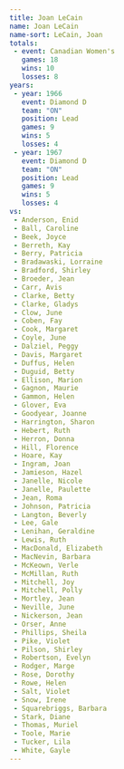 ```yaml
---
title: Joan LeCain
name: Joan LeCain
name-sort: LeCain, Joan
totals:
 - event: Canadian Women's
   games: 18
   wins: 10
   losses: 8
years:
 - year: 1966
   event: Diamond D
   team: "ON"
   position: Lead
   games: 9
   wins: 5
   losses: 4
 - year: 1967
   event: Diamond D
   team: "ON"
   position: Lead
   games: 9
   wins: 5
   losses: 4
vs:
 - Anderson, Enid
 - Ball, Caroline
 - Beek, Joyce
 - Berreth, Kay
 - Berry, Patricia
 - Bradawaski, Lorraine
 - Bradford, Shirley
 - Broeder, Jean
 - Carr, Avis
 - Clarke, Betty
 - Clarke, Gladys
 - Clow, June
 - Coben, Fay
 - Cook, Margaret
 - Coyle, June
 - Dalziel, Peggy
 - Davis, Margaret
 - Duffus, Helen
 - Duguid, Betty
 - Ellison, Marion
 - Gagnon, Maurie
 - Gammon, Helen
 - Glover, Eva
 - Goodyear, Joanne
 - Harrington, Sharon
 - Hebert, Ruth
 - Herron, Donna
 - Hill, Florence
 - Hoare, Kay
 - Ingram, Joan
 - Jamieson, Hazel
 - Janelle, Nicole
 - Janelle, Paulette
 - Jean, Roma
 - Johnson, Patricia
 - Langton, Beverly
 - Lee, Gale
 - Lenihan, Geraldine
 - Lewis, Ruth
 - MacDonald, Elizabeth
 - MacNevin, Barbara
 - McKeown, Verle
 - McMillan, Ruth
 - Mitchell, Joy
 - Mitchell, Polly
 - Mortley, Jean
 - Neville, June
 - Nickerson, Jean
 - Orser, Anne
 - Phillips, Sheila
 - Pike, Violet
 - Pilson, Shirley
 - Robertson, Evelyn
 - Rodger, Marge
 - Rose, Dorothy
 - Rowe, Helen
 - Salt, Violet
 - Snow, Irene
 - Squarebriggs, Barbara
 - Stark, Diane
 - Thomas, Muriel
 - Toole, Marie
 - Tucker, Lila
 - White, Gayle
---
```

